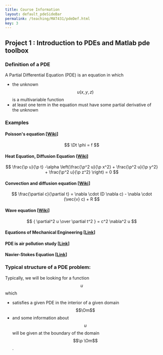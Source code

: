 ```yaml
---
title: Course Information
layout: default_pdeSideBar
permalink: /teaching/MAT431/pdeDef.html
key: 3
---
```



<!---
#+latex_header: \newcommand{\Sig}{\Sigma}
#+latex_header: \newcommand{\Om}{\Omega}
#+latex_header: \newcommand{\om}{\omega}
#+latex_header: \newcommand{\Gm}{\Gamma}
#+latex_header: \newcommand{\tor}{\rightarrow}
#+latex_header: \newcommand{\R}{\mathbf{R}}
#+latex_header: \newcommand{\p}{\partial}
#+latex_header: \newcommand{\nl}{\nabla}
#+latex_header: \newcommand{\Dt}{\Delta}
#+latex_header: \newcommand{\dt}{\delta}
#+latex_header: \newcommand{\ep}{\epsilon}
#+latex_header: \newcommand{\vp}{\varphi}
#+latex_header: \newcommand{\ve}{\mathbf{\varepsilon}}
#+latex_header: \newcommand{\ml}{\left[\begin{array}}
#+latex_header: \newcommand{\mr}{\end{array}\right]}
#+latex_header: \newcommand{\divc}{\mathbf{div}}
--->



Project 1 : Introduction to PDEs and Matlab pde toolbox
-------------------------------

### Definition of a PDE
A Partial Differential Equation (PDE) is an equation in which

- the unknown $$u(x,y,z)$$  is a multivariable function
- at least one term in the equation must have some partial derivative of the unknown

### Examples

#### Poisson's equation [[Wiki](https://en.wikipedia.org/wiki/Poisson%27s_equation)]

$$
\Dt \phi = f
$$


#### Heat Equation, Diffusion Equation ([Wiki](https://en.wikipedia.org/wiki/Heat_equation)]

$$
\frac{\p u}{\p t} -\alpha \left(\frac{\p^2 u}{\p x^2} + \frac{\p^2 u}{\p y^2} + \frac{\p^2 u}{\p z^2} \right) = 0
$$


#### Convection and diffusion equation [[Wiki](https://en.wikipedia.org/wiki/Convection%E2%80%93diffusion_equation)]

$$
\frac{\partial c}{\partial t}  = \nabla \cdot (D \nabla c) - \nabla \cdot (\vec{v} c) + R
$$


#### Wave equation [[Wiki]([https://en.wikipedia.org/wiki/Wave_equation)]
$$
{ \partial^2 u \over \partial t^2 } = c^2 \nabla^2 u
$$

#### Equations of Mechanical Engineering [[Link](https://in.mathworks.com/help/pde/structural-mechanics-equations.html?s_tid=srchtitle)]

#### PDE is air pollution study [[Link](http://www.sciencedirect.com/science/article/pii/S0895717706000793)]


#### Navier-Stokes Equation [[Link](https://en.wikipedia.org/wiki/Navier%E2%80%93Stokes_equations)]


### Typical structure of a PDE problem:

Typically, we will be looking for a function $$u$$ which 

- satisfies a given PDE in the interior of a given domain $$\Om$$
- and some information about $$u$$ will be given at the boundary of the domain $$\p \Om$$.

